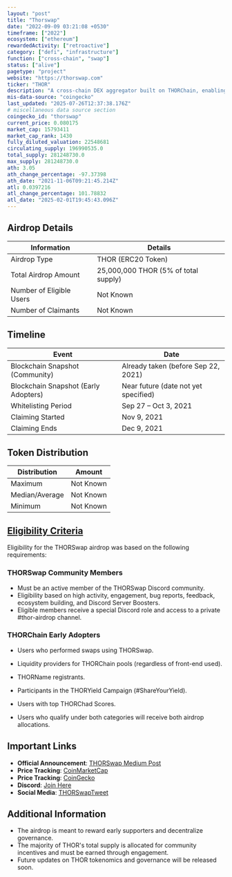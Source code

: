 ```yaml
---
layout: "post"
title: "Thorswap"
date: "2022-09-09 03:21:08 +0530"
timeframe: ["2022"]
ecosystem: ["ethereum"]
rewardedActivity: ["retroactive"]
category: ["defi", "infrastructure"]
function: ["cross-chain", "swap"]
status: ["alive"]
pagetype: "project"
website: "https://thorswap.com"
ticker: "THOR"
description: "A cross-chain DEX aggregator built on THORChain, enabling seamless and decentralized trading across multiple blockchain networks."
mis-data-source: "coingecko"
last_updated: "2025-07-26T12:37:38.176Z"
# miscellaneous data source section
coingecko_id: "thorswap"
current_price: 0.080175
market_cap: 15793411
market_cap_rank: 1430
fully_diluted_valuation: 22548681
circulating_supply: 196990535.0
total_supply: 281248730.0
max_supply: 281248730.0
ath: 3.05
ath_change_percentage: -97.37398
ath_date: "2021-11-06T09:21:45.214Z"
atl: 0.0397216
atl_change_percentage: 101.78832
atl_date: "2025-02-01T19:45:43.096Z"
---
```


## Airdrop Details

| Information              | Details                              |
| ------------------------ | ------------------------------------ |
| Airdrop Type             | THOR (ERC20 Token)                   |
| Total Airdrop Amount     | 25,000,000 THOR (5% of total supply) |
| Number of Eligible Users | Not Known                            |
| Number of Claimants      | Not Known                            |

## Timeline

| Event                                | Date                                 |
| ------------------------------------ | ------------------------------------ |
| Blockchain Snapshot (Community)      | Already taken (before Sep 22, 2021)  |
| Blockchain Snapshot (Early Adopters) | Near future (date not yet specified) |
| Whitelisting Period                  | Sep 27 – Oct 3, 2021                 |
| Claiming Started                     | Nov 9, 2021                          |
| Claiming Ends                        | Dec 9, 2021                          |

## Token Distribution

| Distribution   | Amount    |
| -------------- | --------- |
| Maximum        | Not Known |
| Median/Average | Not Known |
| Minimum        | Not Known |

## [Eligibility Criteria](https://thorswap.medium.com/thor-airdrop-announcement-e4bbd0c3f758)

Eligibility for the THORSwap airdrop was based on the following requirements:

### THORSwap Community Members
- Must be an active member of the THORSwap Discord community.
- Eligibility based on high activity, engagement, bug reports, feedback, ecosystem building, and Discord Server Boosters.
- Eligible members receive a special Discord role and access to a private #thor-airdrop channel.

### THORChain Early Adopters
- Users who performed swaps using THORSwap.
- Liquidity providers for THORChain pools (regardless of front-end used).
- THORName registrants.
- Participants in the THORYield Campaign (#ShareYourYield).
- Users with top THORChad Scores.

- Users who qualify under both categories will receive both airdrop allocations.

## Important Links

- **Official Announcement**: [THORSwap Medium Post](https://thorswap.medium.com/thor-airdrop-announcement-e4bbd0c3f758)
- **Price Tracking**: [CoinMarketCap](https://coinmarketcap.com/currencies/thor/)
- **Price Tracking**: [CoinGecko](https://www.coingecko.com/en/coins/thor)
- **Discord**: [Join Here](https://discord.gg/thorswap)
- **Social Media**: [THORSwapTweet](https://x.com/THORSwap/status/1412823922488360961)

## Additional Information

- The airdrop is meant to reward early supporters and decentralize governance.
- The majority of THOR's total supply is allocated for community incentives and must be earned through engagement.
- Future updates on THOR tokenomics and governance will be released soon.